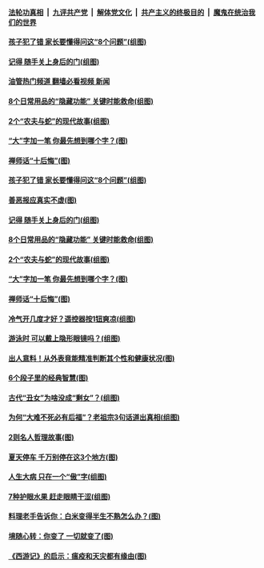 ####  [法轮功真相](../../../../basic/blob/master/README.md?t=07091701) &nbsp;|&nbsp; [九评共产党](../../../../9ping.md/blob/master/README.md?t=07091701) &nbsp;|&nbsp; [解体党文化](../../../../jtdwh.md/blob/master/README.md?t=07091701)  &nbsp;|&nbsp; [共产主义的终极目的](../../../../gczydzjmd.md/blob/master/README.md?t=07091701) &nbsp;|&nbsp; [魔鬼在统治我们的世界](../../../../mgztzwmdsj.md/blob/master/README.md?t=07091701) 

#### [孩子犯了错 家长要懂得问这“8个问题”(组图)](../pages/p8/1011316.md?t=07091701) 

#### [记得 随手关上身后的门(组图)](../pages/p8/1010522.md?t=07091701) 

#### [油管热门频道 翻墙必看视频 新闻](http://45.76.130.85:81/youtube.html?07091701)

#### [8个日常用品的“隐藏功能” 关键时能救命(组图)](../pages/p8/1011205.md?t=07091701) 

#### [2个“农夫与蛇”的现代故事(组图)](../pages/p8/1010851.md?t=07091701) 

#### [“大”字加一笔 你最先想到哪个字？(图)](../pages/p8/1011122.md?t=07091701) 

#### [禅师话“十后悔”(图)](../pages/p8/1011005.md?t=07091701) 

#### [孩子犯了错 家长要懂得问这“8个问题”(组图)](../pages/p8/1011316.md?t=07091701) 

#### [善恶报应真实不虚(图)](../pages/p8/1002816.md?t=07091701) 

#### [记得 随手关上身后的门(组图)](../pages/p8/1010522.md?t=07091701) 

#### [8个日常用品的“隐藏功能” 关键时能救命(组图)](../pages/p8/1011205.md?t=07091701) 

#### [2个“农夫与蛇”的现代故事(组图)](../pages/p8/1010851.md?t=07091701) 

#### [“大”字加一笔 你最先想到哪个字？(图)](../pages/p8/1011122.md?t=07091701) 

#### [禅师话“十后悔”(图)](../pages/p8/1011005.md?t=07091701) 

#### [冷气开几度才好？遥控器按1钮爽凉(组图)](../pages/p8/1011114.md?t=07091701) 

#### [游泳时 可以戴上隐形眼镜吗？(组图)](../pages/p8/1011106.md?t=07091701) 

#### [出人意料！从外表竟能精准判断其个性和健康状况(图)](../pages/p8/1010979.md?t=07091701) 

#### [6个段子里的经典智慧(图)](../pages/p8/1010572.md?t=07091701) 

#### [古代“丑女”为啥没成“剩女”？(组图)](../pages/p8/1011019.md?t=07091701) 

#### [为何“大难不死必有后福”？老祖宗3句话道出真相(组图)](../pages/p8/1010986.md?t=07091701) 

#### [2则名人哲理故事(图)](../pages/p8/1010421.md?t=07091701) 

#### [夏天停车 千万别停在这3个地方(图)](../pages/p8/1010514.md?t=07091701) 

#### [人生大病 只在一个“傲”字(组图)](../pages/p8/1010891.md?t=07091701) 

#### [7种护眼水果 赶走眼睛干涩(组图)](../pages/p8/1010842.md?t=07091701) 

#### [料理老手告诉你：白米变得半生不熟怎么办？(图)](../pages/p8/1010785.md?t=07091701) 

#### [境随心转：你变了 一切就变了(图)](../pages/p8/1010416.md?t=07091701) 

#### [《西游记》的启示：瘟疫和天灾都有缘由(图)](../pages/p8/1010586.md?t=07091701) 

<img src='http://gfw-breaker.win/goodnews/indexes/p8.md' width='0px' height='0px'/>
